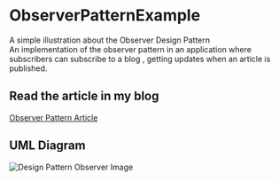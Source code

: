 # ObserverPatternExample
A simple illustration about the Observer Design Pattern
</br>
An implementation of the observer pattern in an application where subscribers
can subscribe to a blog , getting updates when an article is published.


## Read the article in my blog
<a href="http://achimoraites.blogspot.gr/2017/11/design-patterns-observer.html" target="_blank">Observer Pattern Article</a>
## UML Diagram
<img src="https://github.com/Cyb3rN4u7/ObserverPatternExample/raw/master/observer-pattern-uml.png" alt="Design Pattern Observer Image"/>
